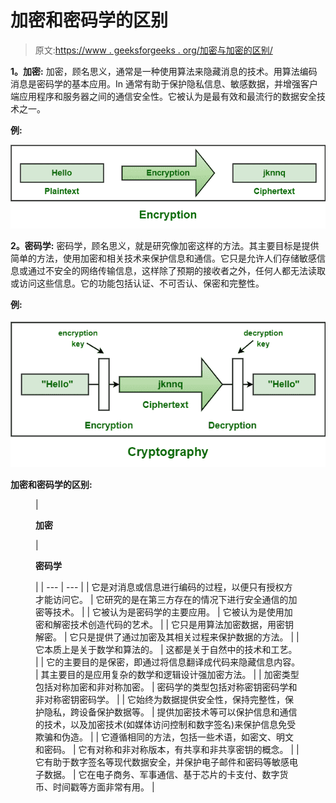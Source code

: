 # 加密和密码学的区别

> 原文:[https://www . geeksforgeeks . org/加密与加密的区别/](https://www.geeksforgeeks.org/difference-between-encryption-and-cryptography/)

**1。加密:**
加密，顾名思义，通常是一种使用算法来隐藏消息的技术。用算法编码消息是密码学的基本应用。In 通常有助于保护隐私信息、敏感数据，并增强客户端应用程序和服务器之间的通信安全性。它被认为是最有效和最流行的数据安全技术之一。

**例:**

![](img/d20b293bcab5dcf607ad0a8f94a38167.png)

**2。密码学:**
密码学，顾名思义，就是研究像加密这样的方法。其主要目标是提供简单的方法，使用加密和相关技术来保护信息和通信。它只是允许人们存储敏感信息或通过不安全的网络传输信息，这样除了预期的接收者之外，任何人都无法读取或访问这些信息。它的功能包括认证、不可否认、保密和完整性。

**例:**

![](img/c31aad42ee01d76d90534b5441792e0c.png)

**加密和密码学的区别:**

<figure class="table">

| 

**加密**

 | 

**密码学**

 |
| --- | --- |
| 它是对消息或信息进行编码的过程，以便只有授权方才能访问它。 | 它研究的是在第三方存在的情况下进行安全通信的加密等技术。 |
| 它被认为是密码学的主要应用。 | 它被认为是使用加密和解密技术创造代码的艺术。 |
| 它只是用算法加密数据，用密钥解密。 | 它只是提供了通过加密及其相关过程来保护数据的方法。 |
| 它本质上是关于数学和算法的。 | 这都是关于自然中的技术和工艺。 |
| 它的主要目的是保密，即通过将信息翻译成代码来隐藏信息内容。 | 其主要目的是应用复杂的数学和逻辑设计强加密方法。 |
| 加密类型包括对称加密和非对称加密。 | 密码学的类型包括对称密钥密码学和非对称密钥密码学。 |
| 它始终为数据提供安全性，保持完整性，保护隐私，跨设备保护数据等。 | 提供加密技术等可以保护信息和通信的技术，以及加密技术(如媒体访问控制和数字签名)来保护信息免受欺骗和伪造。 |
| 它遵循相同的方法，包括一些术语，如密文、明文和密码。 | 它有对称和非对称版本，有共享和非共享密钥的概念。 |
| 它有助于数字签名等现代数据安全，并保护电子邮件和密码等敏感电子数据。 | 它在电子商务、军事通信、基于芯片的卡支付、数字货币、时间戳等方面非常有用。 |

</figure>